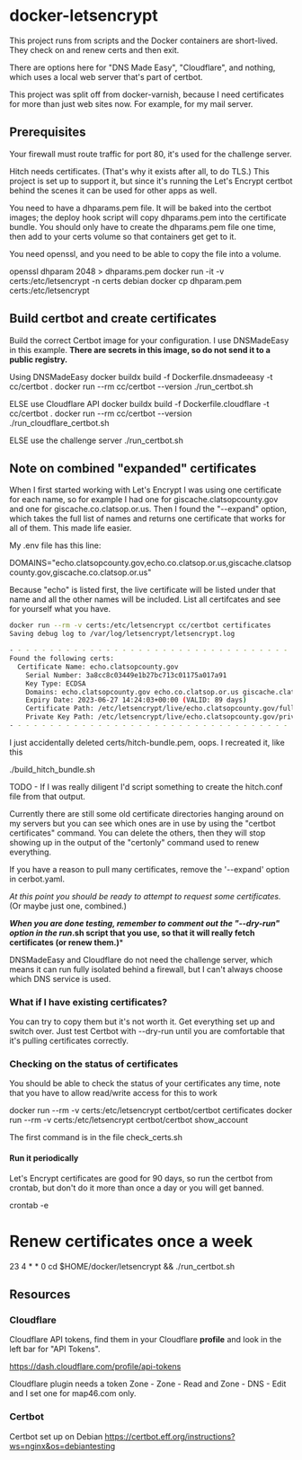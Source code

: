 # docker-letsencrypt

This project runs from scripts and the Docker containers are
short-lived. They check on and renew certs and then exit.

There are options here for "DNS Made Easy", "Cloudflare", and nothing,
which uses a local web server that's part of certbot.  

This project was split off from docker-varnish, because
I need certificates for more than just web sites now. For
example, for my mail server.

## Prerequisites

Your firewall must route traffic for port 80, it's used for
the challenge server.

Hitch needs certificates. (That's why it exists after all, to do TLS.)
This project is set up to support it, but since it's running the
Let's Encrypt certbot behind the scenes it can be used for other apps
as well.

You need to have a dhparams.pem file. It will be baked into the
certbot images; the deploy hook script will copy dhparams.pem into the
certificate bundle.  You should only have to create the dhparams.pem
file one time, then add to your certs volume so that containers get
get to it.

You need openssl, and you need to be able to copy the file into a volume.

   openssl dhparam 2048 > dhparams.pem
   docker run -it -v certs:/etc/letsencrypt -n certs debian
   docker cp dhparam.pem certs:/etc/letsencrypt

## Build certbot and create certificates

Build the correct Certbot image for your configuration. I use
DNSMadeEasy in this example.  **There are secrets in this image, so do
not send it to a public registry.**

Using DNSMadeEasy
   docker buildx build -f Dockerfile.dnsmadeeasy -t cc/certbot .
   docker run --rm cc/certbot --version
   ./run_certbot.sh

ELSE use Cloudflare API
   docker buildx build -f Dockerfile.cloudflare -t cc/certbot .
   docker run --rm cc/certbot --version
   ./run_cloudflare_certbot.sh

ELSE use the challenge server
    ./run_certbot.sh
    
## Note on combined "expanded" certificates

When I first started working with Let's Encrypt I was using one
certificate for each name, so for example I had one for
giscache.clatsopcounty.gov and one for giscache.co.clatsop.or.us. Then
I found the "--expand" option, which takes the full list of names and
returns one certificate that works for all of them. This made life
easier.

My .env file has this line:

DOMAINS="echo.clatsopcounty.gov,echo.co.clatsop.or.us,giscache.clatsopcounty.gov,giscache.co.clatsop.or.us"

Because "echo" is listed first, the live certificate will be listed under that name and
all the other names will be included. List all certifcates and see for yourself what you have.

```bash
docker run --rm -v certs:/etc/letsencrypt cc/certbot certificates
Saving debug log to /var/log/letsencrypt/letsencrypt.log

- - - - - - - - - - - - - - - - - - - - - - - - - - - - - - - - - - - - - - - -
Found the following certs:
  Certificate Name: echo.clatsopcounty.gov
    Serial Number: 3a8cc8c03449e1b27bc713c01175a017a91
    Key Type: ECDSA
    Domains: echo.clatsopcounty.gov echo.co.clatsop.or.us giscache.clatsopcounty.gov giscache.co.clatsop.or.us
    Expiry Date: 2023-06-27 14:24:03+00:00 (VALID: 89 days)
    Certificate Path: /etc/letsencrypt/live/echo.clatsopcounty.gov/fullchain.pem
    Private Key Path: /etc/letsencrypt/live/echo.clatsopcounty.gov/privkey.pem
- - - - - - - - - - - - - - - - - - - - - - - - - - - - - - - - - - - - - - - -
```

I just accidentally deleted certs/hitch-bundle.pem, oops. I recreated it, like this

  ./build_hitch_bundle.sh


TODO - If I was really diligent I'd script something to create the
hitch.conf file from that output.

Currently there are still some old certificate directories hanging
around on my servers but you can see which ones are in use by using
the "certbot certificates" command. You can delete the others, then
they will stop showing up in the output of the "certonly" command used
to renew everything.

If you have a reason to pull many certificates, remove the '--expand'
option in cerbot.yaml.

*At this point you should be ready to attempt to request some certificates.* (Or maybe just one, combined.)

***When you are done testing, remember to comment out the "--dry-run"
   option in the run*.sh script that you use, so that it will really fetch
   certificates (or renew them.)***

DNSMadeEasy and Cloudflare do not need the challenge server,
which means it can run fully isolated behind a firewall,
but I can't always choose which DNS
service is used.

### What if I have existing certificates?

You can try to copy them but it's not worth it. Get everything set up and switch over. Just test Certbot with --dry-run until you are comfortable that it's pulling certificates correctly.

### Checking on the status of certificates

You should be able to check the status of your certificates any time, note
that you have to allow read/write access for this to work

   docker run --rm -v certs:/etc/letsencrypt certbot/certbot certificates
   docker run --rm -v certs:/etc/letsencrypt certbot/certbot show_account

The first command is in the file check_certs.sh

#### Run it periodically

Let's Encrypt certificates are good for 90 days, so run the certbot from crontab, 
but don't do it more than once a day or you will get banned. 

   crontab -e
   # Renew certificates once a week
   23 4  * * 0  cd $HOME/docker/letsencrypt && ./run_certbot.sh


## Resources

### Cloudflare

Cloudflare API tokens, find them in your Cloudflare **profile** and look in the left bar for "API Tokens". 

https://dash.cloudflare.com/profile/api-tokens

Cloudflare plugin needs a token Zone - Zone - Read and Zone - DNS - Edit and I set one for map46.com only.

### Certbot

Certbot set up on Debian
https://certbot.eff.org/instructions?ws=nginx&os=debiantesting

